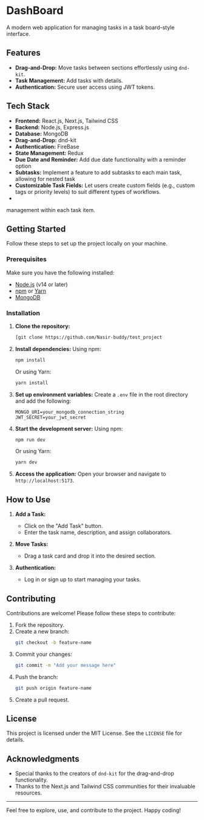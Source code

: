 # DashBoard

A modern web application for managing tasks in a task board-style interface.

## Features

- **Drag-and-Drop:** Move tasks between sections effortlessly using `dnd-kit`.
- **Task Management:** Add tasks with details.
- **Authentication:** Secure user access using JWT tokens.

## Tech Stack

- **Frontend:** React.js, Next.js, Tailwind CSS
- **Backend:** Node.js, Express.js
- **Database:** MongoDB
- **Drag-and-Drop:** dnd-kit
- **Authentication:** FireBase
- **State Management:** Redux
- **Due Date and Reminder:** Add due date functionality with a reminder option
- **Subtasks:** Implement a feature to add subtasks to each main task, allowing for nested task
- **Customizable Task Fields:** Let users create custom fields (e.g., custom tags or priority levels) 
to suit different types of workflows.
- 
management within each task item. 
## Getting Started

Follow these steps to set up the project locally on your machine.

### Prerequisites

Make sure you have the following installed:

- [Node.js](https://nodejs.org/) (v14 or later)
- [npm](https://www.npmjs.com/) or [Yarn](https://yarnpkg.com/)
- [MongoDB](https://www.mongodb.com/)

### Installation

1. **Clone the repository:**
   ```bash
   [git clone https://github.com/Nasir-buddy/test_project
   ```

2. **Install dependencies:**
   Using npm:
   ```bash
   npm install
   ```
   Or using Yarn:
   ```bash
   yarn install
   ```

3. **Set up environment variables:**
   Create a `.env` file in the root directory and add the following:
   ```env
   MONGO_URI=your_mongodb_connection_string
   JWT_SECRET=your_jwt_secret
   ```

4. **Start the development server:**
   Using npm:
   ```bash
   npm run dev
   ```
   Or using Yarn:
   ```bash
   yarn dev
   ```

5. **Access the application:**
   Open your browser and navigate to `http://localhost:5173`.

## How to Use

1. **Add a Task:**
   - Click on the "Add Task" button.
   - Enter the task name, description, and assign collaborators.

2. **Move Tasks:**
   - Drag a task card and drop it into the desired section.

3. **Authentication:**
   - Log in or sign up to start managing your tasks.

## Contributing

Contributions are welcome! Please follow these steps to contribute:

1. Fork the repository.
2. Create a new branch:
   ```bash
   git checkout -b feature-name
   ```
3. Commit your changes:
   ```bash
   git commit -m "Add your message here"
   ```
4. Push the branch:
   ```bash
   git push origin feature-name
   ```
5. Create a pull request.

## License

This project is licensed under the MIT License. See the `LICENSE` file for details.

## Acknowledgments

- Special thanks to the creators of `dnd-kit` for the drag-and-drop functionality.
- Thanks to the Next.js and Tailwind CSS communities for their invaluable resources.

---

Feel free to explore, use, and contribute to the project. Happy coding!

